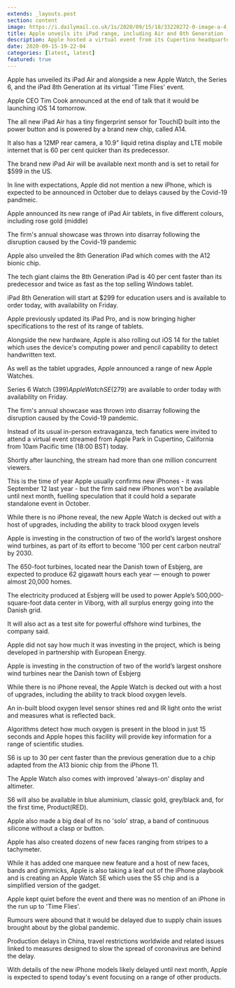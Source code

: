 ```yaml
---
extends: _layouts.post
section: content
image: https://i.dailymail.co.uk/1s/2020/09/15/18/33220272-0-image-a-4_1600192677271.jpg 
title: Apple unveils its iPad range, including Air and 8th Generation 
description: Apple hosted a virtual event from its Cupertino headquarters and announced the new iPad and Apple Watch range. 
date: 2020-09-15-19-22-04 
categories: [latest, latest] 
featured: true 
--- 
```

Apple has unveiled its iPad Air and alongside a new Apple Watch, the Series 6, and the iPad 8th Generation at its virtual 'Time Flies' event. 

Apple CEO Tim Cook announced at the end of talk that it would be launching iOS 14 tomorrow. 

The all new iPad Air has a tiny fingerprint sensor for TouchID built into the power button and is powered by a brand new chip, called A14.  

It also has a 12MP rear camera, a 10.9" liquid retina display and LTE mobile internet that is 60 per cent quicker than its predecessor. 

The brand new iPad Air will be available next month and is set to retail for $599 in the US. 

In line with expectations, Apple did not mention a new iPhone, which is expected to be announced in October due to delays caused by the Covid-19 pandmeic. 

Apple announced its new range of iPad Air tablets, in five different colours, including rose gold (middle)

The firm's annual showcase was thrown into disarray following the disruption caused by the Covid-19 pandemic

Apple also unveiled the 8th Generation iPad which comes with the A12 bionic chip. 

The tech giant claims the 8th Generation iPad is 40 per cent faster than its predecessor and twice as fast as the top selling Windows tablet. 

iPad 8th Generation will start at $299 for education users and is available to order today, with availability on Friday. 

Apple previously updated its iPad Pro, and is now bringing higher specifications to the rest of its range of tablets.

Alongside the new hardware, Apple is also rolling out iOS 14 for the tablet which uses the device's computing power and pencil capability to detect handwritten text.  

As well as the tablet upgrades, Apple announced a range of new Apple Watches.  

Series 6 Watch ($399) Apple Watch SE ($279) are available to order today with availability on Friday.  

The firm's annual showcase was thrown into disarray following the disruption caused by the Covid-19 pandemic. 

Instead of its usual in-person extravaganza, tech fanatics were invited to attend a virtual event streamed from Apple Park in Cupertino, California from 10am Pacific time (18:00 BST) today. 

Shortly after launching, the stream had more than one million concurrent viewers.  

This is the time of year Apple usually confirms new iPhones - it was September 12 last year - but the firm said new iPhones won't be available until next month, fuelling speculation that it could hold a separate standalone event in October. 





While there is no iPhone reveal, the new Apple Watch is decked out with a host of upgrades, including the ability to track blood oxygen levels



Apple is investing in the construction of two of the world’s largest onshore wind turbines, as part of its effort to become '100 per cent carbon neutral' by 2030.

The 650-foot turbines, located near the Danish town of Esbjerg, are expected to produce 62 gigawatt hours each year — enough to power almost 20,000 homes.

The electricity produced at Esbjerg will be used to power Apple’s 500,000-square-foot data center in Viborg, with all surplus energy going into the Danish grid.

It will also act as a test site for powerful offshore wind turbines, the company said. 

Apple did not say how much it was investing in the project, which is being developed in partnership with European Energy.

Apple is investing in the construction of two of the world’s largest onshore wind turbines near the Danish town of Esbjerg

While there is no iPhone reveal, the Apple Watch is decked out with a host of upgrades, including the ability to track blood oxygen levels. 

An in-built blood oxygen level sensor shines red and IR light onto the wrist and measures what is reflected back.

Algorithms detect how much oxygen is present in the blood in just 15 seconds and Apple hopes this facility will provide key information for a range of scientific studies. 

S6 is up to 30 per cent faster than the previous generation due to a chip adapted from the A13 bionic chip from the iPhone 11. 

The Apple Watch also comes with improved 'always-on' display and altimeter. 

S6 will also be available in blue aluminium, classic gold, grey/black and, for the first time, Product(RED). 

Apple also made a big deal of its no 'solo' strap, a band of continuous silicone without a clasp or button.

Apple has also created dozens of new faces ranging from stripes to a tachymeter.

While it has added one marquee new feature and a host of new faces, bands and gimmicks, Apple is also taking a leaf out of the iPhone playbook and is creating an Apple Watch SE which uses the S5 chip and is a simplified version of the gadget. 

Apple kept quiet before the event and there was no mention of an iPhone in the run up to 'Time Flies'. 

Rumours were abound that it would be delayed due to supply chain issues brought about by the global pandemic. 

Production delays in China, travel restrictions worldwide and related issues linked to measures designed to slow the spread of coronavirus are behind the delay. 

With details of the new iPhone models likely delayed until next month, Apple is expected to spend today's event focusing on a range of other products. 

